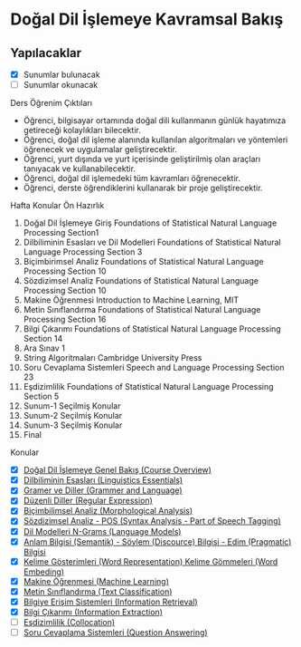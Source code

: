 # Doğal Dil İşlemeye Kavramsal Bakış

## Yapılacaklar

- [x] Sunumlar bulunacak
- [ ] Sunumlar okunacak

Ders Öğrenim Çıktıları

- Öğrenci, bilgisayar ortamında doğal dili kullanmanın günlük hayatımıza getireceği kolaylıkları bilecektir.
- Öğrenci, doğal dil işleme alanında kullanılan algoritmaları ve yöntemleri öğrenecek ve uygulamalar geliştirecektir.
- Öğrenci, yurt dışında ve yurt içerisinde geliştirilmiş olan araçları tanıyacak ve kullanabilecektir.
- Öğrenci, doğal dil işlemedeki tüm kavramları öğrenecektir.
- Öğrenci, derste öğrendiklerini kullanarak bir proje geliştirecektir.

Hafta Konular Ön Hazırlık

1. Doğal Dil İşlemeye Giriş Foundations of Statistical Natural Language Processing Section1
2. Dilbiliminin Esasları ve Dil Modelleri Foundations of Statistical Natural Language Processing Section 3
3. Biçimbirimsel Analiz Foundations of Statistical Natural Language Processing Section 10
4. Sözdizimsel Analiz Foundations of Statistical Natural Language Processing Section 10
5. Makine Öğrenmesi Introduction to Machine Learning, MIT
6. Metin Sınıflandırma Foundations of Statistical Natural Language Processing Section 16
7. Bilgi Çıkarımı Foundations of Statistical Natural Language Processing Section 14
8. Ara Sınav 1
9. String Algoritmaları Cambridge University Press
10. Soru Cevaplama Sistemleri Speech and Language Processing Section 23
11. Eşdizimlilik Foundations of Statistical Natural Language Processing Section 5
12. Sunum-1 Seçilmiş Konular
13. Sunum-2 Seçilmiş Konular
14. Sunum-3 Seçilmiş Konular
15. Final

Konular

- [x] [Doğal Dil İşlemeye Genel Bakış (Course Overview)](1-_Course-20Overview-1.pdf)
- [x] [Dilbiliminin Esasları (Linguistics Essentials)](2-_Linguistic-20Essentials-2.pdf)
- [x] [Gramer ve Diller (Grammer and Language)](3-_Grammer-20and-20Language-3.pdf)
- [x] [Düzenli Diller (Regular Expression)](4-_Regular-20Expressions-4.pdf)
- [x] [Biçimbilimsel Analiz (Morphological Analysis)](5-_Morphological-20Analysis-5.pdf)
- [x] [Sözdizimsel Analiz - POS (Syntax Analysis - Part of Speech Tagging)](6-_Syntax-20Analysis-6.pdf)
- [x] [Dil Modelleri N-Grams (Language Models)](7-_Language-20Modelling-7.pdf)
- [x] [Anlam Bilgisi (Semantik) - Söylem (Discource) Bilgisi - Edim (Pragmatic) Bilgisi](8-_Word-20Semantic-8.pdf)
- [x] [Kelime Gösterimleri (Word Representation) Kelime Gömmeleri (Word Embeding)](9-_Word-20Representation-9.pdf)
- [x] [Makine Öğrenmesi (Machine Learning)](10-_Makine-20Ogrenmesi-ML-10.pdf)
- [x] [Metin Sınıflandırma (Text Classification)](11-_Text-20Categorization-11.pdf)
- [x] [Bilgiye Erişim Sistemleri (Information Retrieval)](13-_Information-20Retrieval-13.pdf)
- [x] [Bilgi Çıkarımı (Information Extraction)](14-_Bilgi-20-C3-87-C4-B1kar-C4-B1m-C4-B1-14.pdf)
- [ ] [Eşdizimlilik (Collocation)](15-_Collocation-15.pdf)
- [ ] [Soru Cevaplama Sistemleri (Question Answering)](16-_Question-26amp-3BAnswering-16.pdf)

